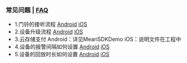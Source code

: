 
### 常见问题 | [FAQ](FAQ-ENGLISH.md)

- 1.门铃的接听流程
[Android](../Android/docs/觅睿科技Android%20SDK接入指南.md#631-门铃接听流程)
[iOS](../iOS/docs/觅睿科技iOS%20SDK接入指南.md#94)
- 2.设备升级流程
[Android](../Android/docs/觅睿科技Android%20SDK接入指南.md#94-升级设备固件)
[iOS](../iOS/docs/觅睿科技iOS%20SDK接入指南.md#94)
- 3.云存储支付
Android：详见MeariSDKDemo
iOS：说明文件在工程中
- 4.设备的报警间隔如何设置
[Android](../Android/docs/觅睿科技Android%20SDK接入指南.md#9520-报警频率设置)
[iOS](../iOS/docs/觅睿科技iOS%20SDK接入指南.md#9520)
- 5.设备的回放时长如何设置
[Android](../Android/docs/觅睿科技Android%20SDK接入指南.md#9522-SD卡录像类型和时间设置)
[iOS](../iOS/docs/觅睿科技iOS%20SDK接入指南.md#9520)
